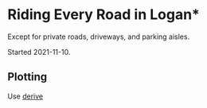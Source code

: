 # Riding Every Road in Logan*

Except for private roads, driveways, and parking aisles.

Started 2021-11-10.

## Plotting

Use [derive](https://erik.github.io/derive/)
